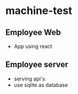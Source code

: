 # machine-test
## Employee Web
  - App using react

## Employee server
  - serving api's
  - use sqlite as database

